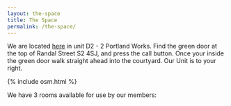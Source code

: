 ```yaml
---
layout: the-space
title: The Space
permalink: /the-space/
---
```


We are located [here](https://goo.gl/maps/EcVTWfknJ8XSRYax9) in unit D2 - 2 Portland Works. Find the green door at the top of Randal Street S2 4SJ, and press the call button. Once your inside the green door walk straight ahead into the courtyard. Our Unit is to your right.  

{% include osm.html %}

We have 3 rooms available for use by our members: